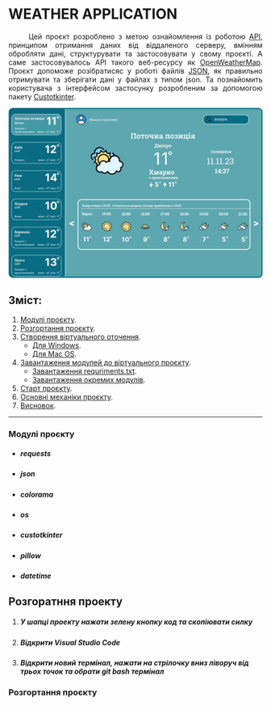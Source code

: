 <h1>WEATHER APPLICATION</h1>

<p style='text-align:  justify;'> 
    <span style='margin-left: 40px;'>Цей</span> 
    проєкт розроблено з метою ознайомлення із роботою 
    <a href='https://developer.mozilla.org/en-US/docs/Glossary/API'>API</a>, 
    принципом отримання даних від віддаленого серверу, вмінням обробляти дані, структурувати та застосовувати у свому проєкті. А саме застосовувалось API такого веб-ресурсу як 
    <a href='https://openweathermap.org/'>OpenWeatherMap</a>.
    Проєкт допоможе розібратисяс у роботі файлів
    <a href='https://www.json.org/json-uk.html'>JSON</a>, 
    як правильно отримувати та зберігати дані у файлах з типом json. Та познайомить користувача з інтерфейсом застосунку розробленим за допомогою пакету 
    <a href='https://customtkinter.tomschimansky.com/'>Custotkinter</a>.
</p>

<img src='/static/screen.png'>

<h2>Зміст:</h2>
<ol>
    <li>
        <a href='#all-modules'>Модулі проєкту</a>.
    </li>
    <li>
        <a href='#download-project'>Розгортання проєкту</a>.
    </li>
    <li>
        <a href='#create-venv'>Створення віртуального оточення</a>.
        <ul>
            <li>
                <a href='#windows'>Для Windows</a>.
            </li>
            <li>
                <a href='#mac-os'>Для Mac OS</a>.
            </li>
        </ul>
    </li>
    <li>
        <a href='#download-modules'>Завантаження модулей до віртуального проєкту</a>.
        <ul>
            <li>
                <a href='#requriments'>Завантаження requriments.txt</a>.
            </li>
            <li>
                <a href='#pip-install'>Завантаження окремих модулів</a>.
            </li>
        </ul>
    </li>
    <li>
        <a href='#start-project'>Старт проєкту</a>.
    </li>
    <li>
        <a href='#base-mechanics'>Основні механіки проєкту</a>.
    </li>
    <li>
        <a href='#result'>Висновок</a>.
    </li>
</ol>
<hr>
<h3 id='all-modules'>Модулі проєкту</h3>
<ul>
    <li>
        <h5>
            requests
        </h5>
    </li>
</ul>
<ul>
    <li>
        <h5>
            json
        </h5>
    </li>
</ul>
<ul>
    <li>
        <h5>
            colorama
        </h5>
    </li>
</ul>
<ul>
    <li>
        <h5>
            os
        </h5>
    </li>
</ul>
<ul>
    <li>
        <h5>
            custotkinter
        </h5>
    </li>
</ul>
<ul>
    <li>
        <h5>
            pillow
        </h5>
    </li>
</ul>
<ul>
    <li>
        <h5>
            datetime
        </h5>
    </li>
</ul>
<h2>Розгоратння проекту</h2>
<ol>
    <li>
        <h5>
            У шапці проекту нажати зелену кнопку код та скопіювати силку
        </h5>
    </li>
    <li>
        <h5>
            Відкрити Visual Studio Code
        </h5>
    </li>
    <li>
        <h5>
            Відкрити новий термінал, нажати на стрілочку вниз ліворуч від трьох точок та обрати git bash термінал
        </h5>
    </li>
</ol>

<h3 id='download-project'>Розгортання проєкту</h3>

